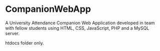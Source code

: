 # CompanionWebApp
A University Attendance Companion Web Application developed in team with fellow students using HTML, CSS, JavaScript, PHP and a MySQL server.


htdocs folder only.
